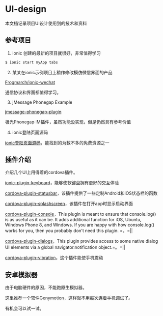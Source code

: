 # UI-design

本文档记录项目UI设计使用到的技术和资料

## 参考项目

1. ionic 创建的最新的项目就很好，非常值得学习

```bash
$ ionic start myApp tabs
```

2. 某某在ionic示例项目上稍作修改模仿微信界面的产品

[Frogmarch/ionic-wechat](https://github.com/Frogmarch/ionic-wechat)

通信协议和界面都值得学习。

3. jMessage Phonegap Example

[jmessage-phonegap-plugin](https://github.com/jpush/jmessage-phonegap-plugin)

极光Phonegap IM插件，虽然功能没实现，但是仍然具有参考价值


4. ionic登陆页面源码

[ionic登陆页面源码](http://www.phonegap100.com/themesinfo_44.html)，能找到的为数不多的免费资源之一

## 插件介绍

介绍几个UI上用得着的cordova插件。

[ionic-plugin-keyboard](https://github.com/driftyco/ionic-plugin-keyboard)，能够使软键盘拥有更好的交互体验

[cordova-plugin-statusbar](https://github.com/apache/cordova-plugin-statusbar)，该插件提供了一些定制Android和iOS状态栏的函数

[cordova-plugin-splashscreen](https://github.com/apache/cordova-plugin-splashscreen)，该插件在打开app时显示启动界面

[cordova-plugin-console](https://github.com/apache/cordova-plugin-console)，This plugin is meant to ensure that console.log() is as useful as it can be. It adds additional function for iOS, Ubuntu, Windows Phone 8, and Windows. If you are happy with how console.log() works for you, then you probably don't need this plugin. =。=||

[cordova-plugin-dialogs](https://github.com/apache/cordova-plugin-dialogs)，This plugin provides access to some native dialog UI elements via a global navigator.notification object.=。=||

[cordova-plugin-vibration](https://github.com/apache/cordova-plugin-vibration)，这个插件能使手机震动

## 安卓模拟器

由于电脑硬件的原因，不能跑原生模拟器。

这里推荐一个软件Genymotion，这样就不用每次连着手机调试了。

有机会可以试一试。